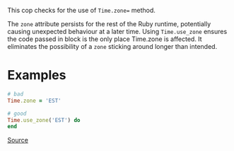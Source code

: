 
This cop checks for the use of `Time.zone=` method.

The `zone` attribute persists for the rest of the Ruby runtime, potentially causing
unexpected behaviour at a later time.
Using `Time.use_zone` ensures the code passed in block is the only place Time.zone is affected.
It eliminates the possibility of a `zone` sticking around longer than intended.

# Examples

```ruby
# bad
Time.zone = 'EST'

# good
Time.use_zone('EST') do
end
```

[Source](http://www.rubydoc.info/gems/rubocop/RuboCop/Cop/Rails/TimeZoneAssignment)